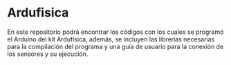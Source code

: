 # Ardufisica

En este repositorio podrá encontrar los códigos con los cuales se programó el Arduino del kit Ardufísica, además, se incluyen las librerias necesarias para la compilación del programa y una guía de usuario para la conexión de los sensores y su ejecución.
